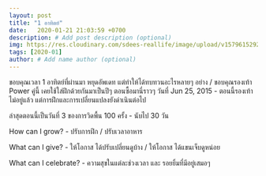 ```yaml
---
layout: post
title: "1 อาทิตย์"
date:   2020-01-21 21:03:59 +0700
description: # Add post description (optional)
img: https://res.cloudinary.com/sdees-reallife/image/upload/v1579615292/P_20150625_063559.jpg # Add image post (optional)
tags: [2020-01]
author: # Add name author (optional)
---
```

ขอบคุณเวลา 1 อาทิตย์ที่ผ่านมา หยุดอัพเดท แต่ทำให้ได้ทบทวนอะไรหลายๆ อย่าง / ขอบคุณรองเท้า Power คู่นี้ เคยใช้ใส่ฝึกด้วยกันมาเป็นปีๆ ตอนซื้อมานี่ราวๆ วันที่ Jun 25, 2015 - ตอนนี้รองเท้าไม่อยู่แล้ว แต่การฝึกและการเปลี่ยนแปลงยังดำเนินต่อไป

ล่าสุดตอนนี้เป็นวันที่ 3 ของการวิดพื้น 100 ครั้ง - นับไป 30 วัน

<i class="fa fa-child" style="color:plum"></i>

How can I grow? - ปรับการฝึก / ปรับเวลาอาหาร

What can I give? - ให้โอกาส ได้ปรับเปลี่ยนดูบ้าง / ให้โอกาส ได้แขนเจ็บดูหน่อย

What can I celebrate? - ความสุขในแต่ละช่วงเวลา และ รอยยิ้มที่มีอยู่เสมอๆ
